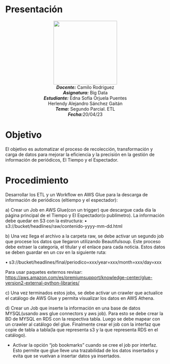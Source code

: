 # Presentación
<p align="center"><img src="https://res-5.cloudinary.com/crunchbase-production/image/upload/c_lpad,h_256,w_256,f_auto,q_auto:eco/v1455514364/pim02bzqvgz0hibsra41.png"width="200" height="200">
</img><br>
<i><b>Docente:</b></i> Camilo Rodriguez
<br>
<i><b>Asignatura:</b></i> Big Data
<br>
<i><b>Estudiante:</b></i> Edna Sofía Orjuela Puentes <br> Herlendy Alejandro Sánchez Gaitán
<br>
<i><b>Tema:</b></i> Segundo Parcial. ETL
<br>
<i><b>Fecha:</b></i>20/04/23
<br>
</p>

# Objetivo
El objetivo es automatizar el proceso de recolección, transformación y carga de datos para mejorar la eficiencia y la precisión en la gestión de información de periódicos, El Tiempo y el Espectador.

# Procedimiento

Desarrollar los ETL y un Workflow en AWS Glue para la descarga de información de periódicos (eltiempo y el espectador):

a) Crear un Job en AWS Glue(con un trigger) que descargue cada dia la página principal de
el Tiempo y El Espectador(o publímetro).
La información debe quedar en S3 con la estructura:
• s3://bucket/headlines/raw/contenido-yyyy-mm-dd.html

b) Una vez llega el archivo a la carpeta raw, se debe activar un segundo job que procese los
datos que llegaron utilizando Beautifulsoup. Este proceso debe extraer la categoría, el
titular y el enlace para cada noticia. Estos datos se deben guardar en un csv en la
siguiente ruta:

• s3://bucket/headlines/final/periodico=xxx/year=xxx/month=xxx/day=xxx

Para usar paquetes externos revisar:
https://aws.amazon.com/es/premiumsupport/knowledge-center/glue-version2-external-python-libraries/

c) Una vez terminados estos jobs, se debe activar un crawler que actualice el catálogo de
AWS Glue y permita visualizar los datos en AWS Athena.

d) Crear un Job que inserte la información en una base de datos MYSQL(usando aws glue connectors y aws job). Para esto se debe crear la BD de MYSQL en RDS con la respectiva tabla. Luego se debe mapear con un crawler al catálogo del glue. Finalmente crear el job con la interfaz que copie de tabla a tabla(la que representa s3 y la que representa RDS en el catálogo).
- Activar la opción “job bookmarks” cuando se cree el job por interfaz. Esto permite que glue lleve una trazabilidad de los datos insertados y evita que se vuelvan a insertar datos ya insertados.

